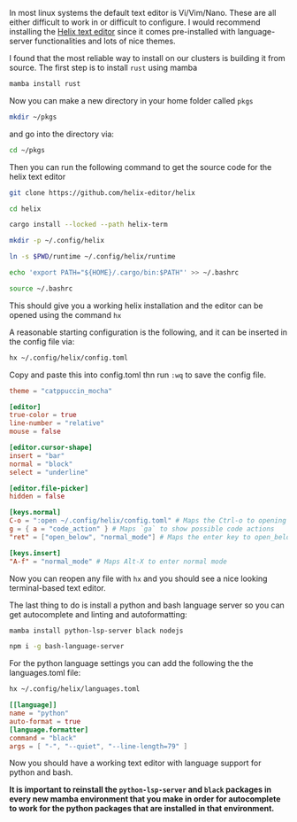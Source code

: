 In most linux systems the default text editor is Vi/Vim/Nano. These are all either difficult to work in or difficult to configure. I would recommend installing the <a href="https://helix-editor.com/" target="_blank">Helix text editor</a> since it comes pre-installed with language-server functionalities and lots of nice themes.

I found that the most reliable way to install on our clusters is building it from source. The first step is to install `rust` using mamba

```bash
mamba install rust
```

Now you can make a new directory in your home folder called `pkgs`

```bash
mkdir ~/pkgs
```

and go into the directory via:

```bash
cd ~/pkgs
```

Then you can run the following command to get the source code for the helix text editor

```bash
git clone https://github.com/helix-editor/helix
```

```bash
cd helix
```

```bash
cargo install --locked --path helix-term
```

```bash
mkdir -p ~/.config/helix
```

```bash
ln -s $PWD/runtime ~/.config/helix/runtime
```

```bash
echo 'export PATH="${HOME}/.cargo/bin:$PATH"' >> ~/.bashrc
```

```bash
source ~/.bashrc
```

This should give you a working helix installation and the editor can be opened using the command `hx`

A reasonable starting configuration is the following, and it can be inserted in the config file via:

```bash
hx ~/.config/helix/config.toml
```

Copy and paste this into config.toml thn run `:wq` to save the config file.

```toml
theme = "catppuccin_mocha"

[editor]
true-color = true
line-number = "relative"
mouse = false

[editor.cursor-shape]
insert = "bar"
normal = "block"
select = "underline"

[editor.file-picker]
hidden = false

[keys.normal]
C-o = ":open ~/.config/helix/config.toml" # Maps the Ctrl-o to opening of the helix config file
g = { a = "code_action" } # Maps `ga` to show possible code actions
"ret" = ["open_below", "normal_mode"] # Maps the enter key to open_below then re-enter normal mode

[keys.insert]
"A-f" = "normal_mode" # Maps Alt-X to enter normal mode
```

Now you can reopen any file with `hx` and you should see a nice looking terminal-based text editor.

The last thing to do is install a python and bash language server so you can get autocomplete and linting and autoformatting:

```bash
mamba install python-lsp-server black nodejs
```

```bash
npm i -g bash-language-server
```

For the python language settings you can add the following the the languages.toml file:

```bash
hx ~/.config/helix/languages.toml
```

```toml
[[language]]
name = "python"
auto-format = true
[language.formatter]
command = "black"
args = [ "-", "--quiet", "--line-length=79" ]
```

Now you should have a working text editor with language support for python and bash. 

**It is important to reinstall the `python-lsp-server` and `black` packages in every new mamba environment that you make in order for autocomplete to work for the python packages that are installed in that environment.**
